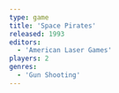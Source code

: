 ```yaml
---
type: game
title: 'Space Pirates'
released: 1993
editors: 
  - 'American Laser Games'
players: 2
genres:
  - 'Gun Shooting'
---
```

